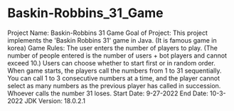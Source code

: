 # Baskin-Robbins_31_Game

Project Name: Baskin-Robbins 31 Game
Goal of Project: This project implements the 'Baskin Robbins 31' game in Java. (It is famous game in korea)
Game Rules: The user enters the number of players to play. (The number of people entered is the number of users + bot players and cannot exceed 10.) Users can choose whether to start first or in random order. When game starts, the players call the numbers from 1 to 31 sequentially. You can call 1 to 3 consecutive numbers at a time, and the player cannot select as many numbers as the previous player has called in succession. Whoever calls the number 31 loses.
Start Date: 9-27-2022
End Date: 10-3-2022
JDK Version: 18.0.2.1
